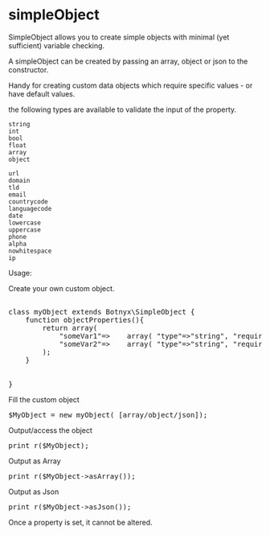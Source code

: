 # simpleObject

SimpleObject allows you to create simple objects with minimal (yet sufficient) variable checking.

A simpleObject can be created by passing an array, object or json to the constructor.


Handy for creating custom data objects which require specific values - or have default values.


the following types are available to validate the input of the property.
		
    string
    int
    bool
    float
    array
    object
    
    url
    domain
    tld
    email
    countrycode
    languagecode
    date
    lowercase
    uppercase
    phone
    alpha
    nowhitespace
    ip


Usage:

Create your own custom object.

<pre>

class myObject extends Botnyx\SimpleObject {
	function objectProperties(){
		return array(
			"someVar1"=>	array( "type"=>"string", "required"=>true, "defval"=>"defaultVal"  ),
			"someVar2"=>	array( "type"=>"string", "required"=>false, "defval"=>""  )
		);
	}
	
	
}
</pre>


Fill the custom object
<pre>
$MyObject = new myObject( [array/object/json]);
</pre>

Output/access the object
<pre>
print_r($MyObject);
</pre>

Output as Array
<pre>
print_r($MyObject->asArray());
</pre>

Output as Json
<pre>
print_r($MyObject->asJson());
</pre>


Once a property is set, it cannot be altered.
